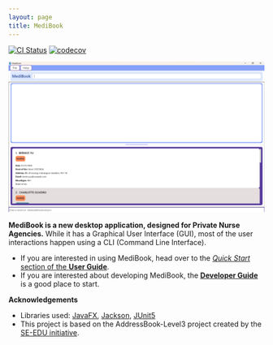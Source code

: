 ```yaml
---
layout: page
title: MediBook
---
```


[![CI Status](https://github.com/se-edu/addressbook-level3/workflows/Java%20CI/badge.svg)](https://github.com/AY2425S2-CS2103T-T13-2/tp/actions)
[![codecov](https://codecov.io/gh/se-edu/addressbook-level3/branch/master/graph/badge.svg)](https://app.codecov.io/gh/AY2425S2-CS2103T-T13-2/tp)

![Ui](images/Ui.png)

**MediBook is a new desktop application, designed for Private Nurse Agencies.**
While it has a Graphical User Interface (GUI),
most of the user interactions happen using a CLI (Command Line Interface).

* If you are interested in using MediBook, head over to the [_Quick Start_ section of the **User Guide**](UserGuide.html#quick-start).
* If you are interested about developing MediBook, the [**Developer Guide**](DeveloperGuide.html) is a good place to start.


**Acknowledgements**

* Libraries used: [JavaFX](https://openjfx.io/), [Jackson](https://github.com/FasterXML/jackson), [JUnit5](https://github.com/junit-team/junit5)
* This project is based on the AddressBook-Level3 project created by the [SE-EDU initiative](https://se-education.org).
